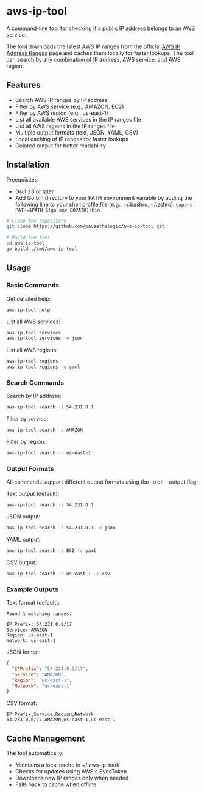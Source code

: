 # aws-ip-tool

A command-line tool for checking if a public IP address belongs to an AWS service.

The tool downloads the latest AWS IP ranges from the official [AWS IP Address Ranges](https://ip-ranges.amazonaws.com/ip-ranges.json) page and caches them locally for faster lookups. The tool can search by any combination of IP address, AWS service, and AWS region.

## Features

- Search AWS IP ranges by IP address
- Filter by AWS service (e.g., AMAZON, EC2)
- Filter by AWS region (e.g., us-east-1)
- List all available AWS services in the IP ranges file
- List all AWS regions in the IP ranges file
- Multiple output formats (text, JSON, YAML, CSV)
- Local caching of IP ranges for faster lookups
- Colored output for better readability

## Installation

Preequisites:
- Go 1.23 or later 
- Add Go bin directory to your PATH environment variable by adding the following line to your shell profile file (e.g., ~/.bashrc, ~/.zshrc): `export PATH=$PATH:$(go env GOPATH)/bin`

```bash
# Clone the repository
git clone https://github.com/pausethelogic/aws-ip-tool.git

# Build the tool
cd aws-ip-tool
go build ./cmd/aws-ip-tool
```

## Usage

### Basic Commands

Get detailed help:
```bash
aws-ip-tool help
```

List all AWS services:
```bash
aws-ip-tool services
aws-ip-tool services -o json
```

List all AWS regions:
```bash
aws-ip-tool regions
aws-ip-tool regions -o yaml
```

### Search Commands

Search by IP address:
```bash
aws-ip-tool search -i 54.231.0.1
```

Filter by service:
```bash
aws-ip-tool search -s AMAZON
```

Filter by region:
```bash
aws-ip-tool search -r us-east-1
```

### Output Formats

All commands support different output formats using the -o or --output flag:

Text output (default):
```bash
aws-ip-tool search -i 54.231.0.1
```

JSON output:
```bash
aws-ip-tool search -i 54.231.0.1 -o json
```

YAML output:
```bash
aws-ip-tool search -s EC2 -o yaml
```

CSV output:
```bash
aws-ip-tool search -r us-east-1 -o csv
```

### Example Outputs

Text format (default):
```
Found 1 matching ranges:

IP Prefix: 54.231.0.0/17
Service: AMAZON
Region: us-east-1
Network: us-east-1
```

JSON format:
```json
{
  "IPPrefix": "54.231.0.0/17",
  "Service": "AMAZON",
  "Region": "us-east-1",
  "Network": "us-east-1"
}
```

CSV format:
```csv
IP Prefix,Service,Region,Network
54.231.0.0/17,AMAZON,us-east-1,us-east-1
```

## Cache Management

The tool automatically:
- Maintains a local cache in ~/.aws-ip-tool/
- Checks for updates using AWS's SyncToken
- Downloads new IP ranges only when needed
- Falls back to cache when offline

